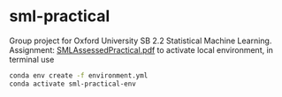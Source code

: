 # sml-practical
Group project for Oxford University SB 2.2 Statistical Machine Learning.
Assignment: [SMLAssessedPractical.pdf](https://github.com/tobias-schnabel/sml-practical/files/14511487/SMLAssessedPractical.pdf)
to activate local environment, in terminal use
```bash
conda env create -f environment.yml
conda activate sml-practical-env
```
